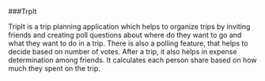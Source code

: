 ###TrpIt

TripIt is a trip planning application which helps to organize trips by inviting friends and creating poll questions about where do they want to go and what they want to do in a trip. There is also a polling feature, that helps to decide based on number of votes. After a trip, it also helps in expense determination among friends. It calculates each person share based on how much they spent on the trip.
